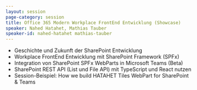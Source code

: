 ```yaml
---
layout: session
page-category: session
title: Office 365 Modern Workplace FrontEnd Entwicklung (Showcase)
speaker: Nahed Hatahet, Mathias Tauber
speaker-id: nahed-hatahet mathias-tauber
---
```


- Geschichte und Zukunft der SharePoint Entwicklung
- Workplace FrontEnd Entwicklung mit SharePoint Framework (SPFx)
- Integration von SharePoint SPFx WebParts in Microsoft Teams (Beta)
- SharePoint REST API (List und File API) mit TypeScript und React nutzen
- Session-Beispiel: How we build HATAHET Tiles WebPart for SharePoint & Teams
